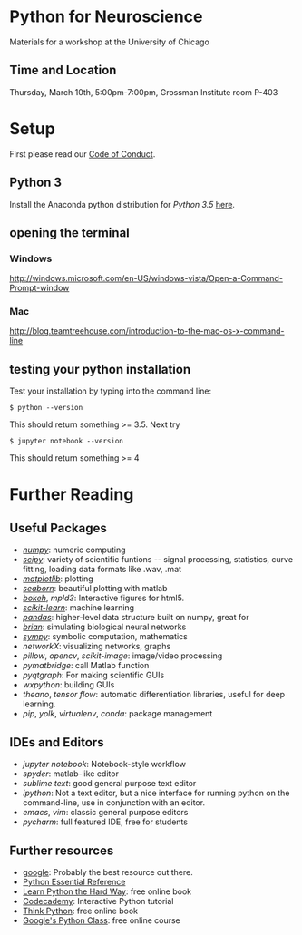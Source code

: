 # Python for Neuroscience
Materials for a workshop at the University of Chicago
## Time and Location
Thursday, March 10th, 5:00pm-7:00pm, Grossman Institute room  P-403 
# Setup
First please read our [Code of Conduct](code_of_conduct.md).

## Python 3
Install the Anaconda python distribution for *Python 3.5* [here](https://www.continuum.io/downloads).

## opening the terminal
### Windows
http://windows.microsoft.com/en-US/windows-vista/Open-a-Command-Prompt-window
### Mac
http://blog.teamtreehouse.com/introduction-to-the-mac-os-x-command-line
## testing your python installation
Test your installation by typing into the command line:
```
$ python --version
```
This should return something >= 3.5. Next try
```
$ jupyter notebook --version
```
This should return something >= 4

# Further Reading
## Useful Packages

+ *[numpy](http://www.numpy.org/)*: numeric computing
+ *[scipy](https://www.scipy.org/)*: variety of scientific funtions --  signal processing, statistics, curve fitting, loading data formats like .wav, .mat
+ *[matplotlib](http://matplotlib.org/)*: plotting
+ *[seaborn](https://stanford.edu/~mwaskom/software/seaborn/)*: beautiful plotting with matlab
+ *[bokeh](http://bokeh.pydata.org/en/latest/)*, *mpld3*: Interactive figures for html5.
+ *[scikit-learn](http://scikit-learn.org/stable/)*: machine learning
+ *[pandas](http://pandas.pydata.org/)*: higher-level data structure built on numpy, great for 
+ *[brian](http://briansimulator.org/)*: simulating biological neural networks
+ *[sympy](http://briansimulator.org/)*: symbolic computation, mathematics
+ *networkX*: visualizing networks, graphs
+ *pillow*, *opencv*, *scikit-image*: image/video processing
+ *pymatbridge*: call Matlab function
+ *pyqtgraph*: For making scientific GUIs
+ *wxpython*: building GUIs
+ *theano*, *tensor flow*: automatic differentiation libraries, useful for deep learning. 
+ *pip*, *yolk*, *virtualenv*, *conda*: package management


## IDEs and Editors
+ *jupyter notebook*: Notebook-style workflow
+ *spyder*: matlab-like editor
+ *sublime text*: good general purpose text editor
+ *ipython*: Not a text editor, but a nice interface for running python on the command-line, use in conjunction with an editor.
+ *emacs*, *vim*: classic general purpose editors
+ *pycharm*: full featured IDE, free for students


## Further resources
+ [google](https://www.google.com): Probably the best resource out there.
+ [Python Essential Reference](https://www.safaribooksonline.com/library/view/python-essential-reference/9780768687040/)
+ [Learn Python the Hard Way](http://learnpythonthehardway.org/): free online book
+ [Codecademy](https://www.codecademy.com/learn/python): Interactive Python tutorial
+ [Think Python](http://www.greenteapress.com/thinkpython/thinkpython.html): free online book
+ [Google's Python Class](https://developers.google.com/edu/python/?csw=1): free online course
